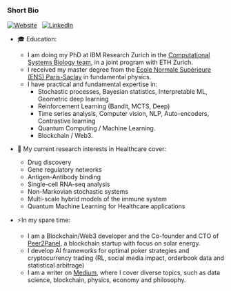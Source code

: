 
### Short Bio
[![Website](https://img.shields.io/badge/Website-success?style=flat&logo=appveyor&logoColor=white&link=https://www.aurelienpelissier.com/)](https://www.aurelienpelissier.com/) &nbsp;
[![LinkedIn](https://img.shields.io/badge/LinkedIn-blue?style=flat&logo=Linkedin&logoColor=white&link=https://www.linkedin.com/in/aurelien-pelissier-24375a13a/)](https://www.linkedin.com/in/aurelien-pelissier-24375a13a/) 

* 🎓  Education:
  * I am doing my PhD at IBM Research Zurich in the [Computational Systems Biology team](https://www.zurich.ibm.com/compsysbio/), in a joint program with ETH Zurich.
  * I received my master degree from the [École Normale Supérieure (ENS) Paris-Saclay](https://en.wikipedia.org/wiki/%C3%89cole_normale_sup%C3%A9rieure_Paris-Saclay) in fundamental physics.
  * I have practical and fundamental expertise in: 
    * Stochastic processes, Bayesian statistics, Interpretable ML, Geometric deep learning
    * Reinforcement Learning (Bandit, MCTS, Deep)
    * Time series analysis, Computer vision, NLP, Auto-encoders, Contrastive learning
    * Quantum Computing / Machine Learning.
    * Blockchain / Web3.

* 🔭  My current research interests in Healthcare cover:
  * Drug discovery
  * Gene regulatory networks
  * Antigen-Antibody binding
  * Single-cell RNA-seq analysis
  * Non-Markovian stochastic systems
  * Multi-scale hybrid models of the immune system
  * Quantum Machine Learning for Healthcare applications

* ⚡In my spare time:
  * I am a Blockchain/Web3 developer and the Co-founder and CTO of [Peer2Panel](https://www.peer2panel.com/), a blockchain startup with focus on solar energy.
  * I develop AI frameworks for optimal poker strategies and cryptocurrency trading (RL, social media impact, orderbook data and statistical arbitrage)
  * I am a writer on [Medium](https://aurelien-pelissier.medium.com/), where I cover diverse topics, such as data science, blockchain, physics, economy and philosophy.


<!--
    [![Medium](https://img.shields.io/badge/Medium-black?style=flat&logo=Medium&logoColor=white&link=https://aurelien-pelissier.medium.com/)](https://aurelien-pelissier.medium.com/)

* 🔭 More generally, my academic skills cover
  * Stochastic processes
  * Bayesian statistics
  * Interpretable ML
  * Deep & Reinforcement learning
  * Computer vision



**Aurelien-Pelissier/Aurelien-Pelissier** is a ✨ _special_ ✨ repository because its `README.md` (this file) appears on your GitHub profile.
The octocat is from here: [#myoctocat](https://myoctocat.com/build-your-octocat/?fbclid=IwAR1rL00Bp6V7lGF_pnqQfda87wqIMGWQ_bH7Ve3HlWKakWcZ-Y7-t3UCnig)
Here are some ideas to get you started:

- 🔭 I’m currently working on ...
- 🌱 I’m currently learning ...
- 👯 I’m looking to collaborate on ...
- 🤔 I’m looking for help with ...
- 💬 Ask me about ...
- 📫 How to reach me: ...
- 😄 Pronouns: ...
- ⚡ Fun fact: ...
-->
